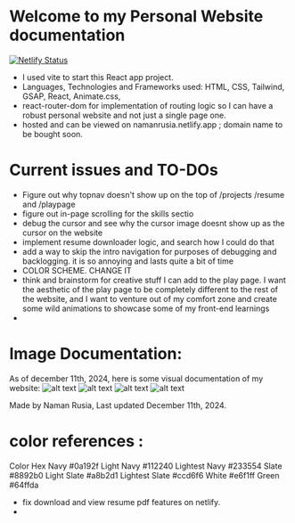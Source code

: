 # Welcome to my Personal Website documentation


[![Netlify Status](https://api.netlify.com/api/v1/badges/3c7436c6-7bb6-484d-bf59-5b340e47aa25/deploy-status)](https://app.netlify.com/projects/namanrusia/deploys)

- I used vite to start this React app project.
- Languages, Technologies and Frameworks used: HTML, CSS, Tailwind, GSAP, React, Animate.css,
- react-router-dom for implementation of routing logic so I can have a robust personal website and not just a single page one.
- hosted and can be viewed on namanrusia.netlify.app ; domain name to be bought soon.

# Current issues and TO-DOs

- Figure out why topnav doesn't show up on the top of /projects /resume and /playpage
- figure out in-page scrolling for the skills sectio
- debug the cursor and see why the cursor image doesnt show up as the cursor on the website
- implement resume downloader logic, and search how I could do that
- add a way to skip the intro navigation for purposes of debugging and backlogging. it is so annoying and lasts quite a bit of time
- COLOR SCHEME. CHANGE IT
- think and brainstorm for creative stuff I can add to the play page. I want the aesthetic of the play page to be completely different to the rest of the website, and I want to venture out of my comfort zone and create some wild animations to showcase some of my front-end learnings
-

# Image Documentation:

As of december 11th, 2024, here is some visual documentation of my website:
![alt text](image.png)
![alt text](image-1.png)
![alt text](image-2.png)
![alt text](image-3.png)

Made by Naman Rusia, Last updated December 11th, 2024.

# color references :

Color Hex
Navy #0a192f
Light Navy #112240
Lightest Navy #233554
Slate #8892b0
Light Slate #a8b2d1
Lightest Slate #ccd6f6
White #e6f1ff
Green #64ffda

- fix download and view resume pdf features on netlify. 
- 
